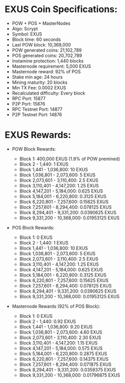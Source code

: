# EXUS Coin Specifications:
- POW + POS + MasterNodes
- Algo:                   Scrypt
- Symbol:                 EXUS
- Block time:             60 seconds
- Last POW block:         10,368,000
- POW generated coins:    21,102,789
- POS generated coins:    20,702,789
- Instamine protection:    1,440 blocks
- Masternode requirement:  5,000 EXUS
- Masternode reward:       92% of POS
- Stake min age:           24 hours
- Mining maturity:         20 blocks
- Min TX Fee:              0.0002 EXUS
- Recalculated difficulty: Every block
- RPC Port:                15877
- P2P Port:                15876
- RPC Testnet Port:        14877
- P2P Testnet Port:        14876


# EXUS Rewards:
- POW Block Rewards:
    - Block 1:                        400,000          EXUS (1.9% of POW premined)
    - Block 2         -      1,440:         1          EXUS
    - Block 1,441     -  1,036,800:        10          EXUS
    - Block 1,036,801 -  2,073,600:         5          EXUS
    - Block 2,073,601 -  3,110,400:         2.5        EXUS
    - Block 3,110,401 -  4,147,200:         1.25       EXUS
    - Block 4,147,201 -  5,184,000:         0.625      EXUS
    - Block 5,184,001 -  6,220,800:         0.3125     EXUS
    - Block 6,220,801 -  7,257,600:         0.15625    EXUS
    - Block 7,257,601 -  8,294,400:         0.078125   EXUS
    - Block 8,294,401 -  9,331,200:         0.0390625  EXUS
    - Block 9,331,200 - 10,368,000:         0.01953125 EXUS


- POS Block Rewards:
    - Block 1:                              0          EXUS
    - Block 2         -      1,440:         1          EXUS
    - Block 1,441     -  1,036,800:        10          EXUS
    - Block 1,036,801 -  2,073,600:         5          EXUS
    - Block 2,073,601 -  3,110,400:         2.5        EXUS
    - Block 3,110,401 -  4,147,200:         1.25       EXUS
    - Block 4,147,201 -  5,184,000:         0.625      EXUS
    - Block 5,184,001 -  6,220,800:         0.3125     EXUS
    - Block 6,220,801 -  7,257,600:         0.15625    EXUS
    - Block 7,257,601 -  8,294,400:         0.078125   EXUS
    - Block 8,294,401 -  9,331,200:         0.0390625  EXUS
    - Block 9,331,200 - 10,368,000:         0.01953125 EXUS


 - Masternode Rewards (92% of POS Block):
    - Block 1:                              0          EXUS
    - Block 2         -      1,440:         0.92       EXUS
    - Block 1,441     -  1,036,800:         9.20       EXUS
    - Block 1,036,801 -  2,073,600:         4.60       EXUS
    - Block 2,073,601 -  3,110,400:         2.30       EXUS
    - Block 3,110,401 -  4,147,200:         1.15       EXUS
    - Block 4,147,201 -  5,184,000:         0.575      EXUS
    - Block 5,184,001 -  6,220,800:         0.2875     EXUS
    - Block 6,220,801 -  7,257,600:         0.14375    EXUS
    - Block 7,257,601 -  8,294,400:         0.071875   EXUS
    - Block 8,294,401 -  9,331,200:         0.0359375  EXUS
    - Block 9,331,200 - 10,368,000:         0.01796875 EXUS
